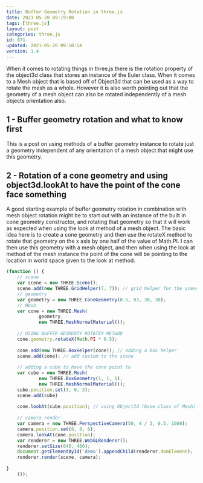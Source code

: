 ```yaml
---
title: Buffer Geometry Rotation in three.js
date: 2021-05-20 09:19:00
tags: [three.js]
layout: post
categories: three.js
id: 871
updated: 2021-05-20 09:50:54
version: 1.4
---
```


When it comes to rotating things in three.js there is the rotation property of the object3d class that stores an instance of the Euler class. When it comes to a Mesh object that is based off of Object3d that can be used as a way to rotate the mesh as a whole. However it is also worth pointing out that the geometry of a mesh object can also be rotated independently of a mesh objects orientation also.

<!-- more -->

## 1 - Buffer geometry rotation and what to know first

This is a post on using methods of a buffer geometry instance to rotate just a geometry independent of any orientation of a mesh object that might use this geometry.

## 2 - Rotation of a cone geometry and using object3d.lookAt to have the point of the cone face something

A good starting example of buffer geometry rotation in combination with mesh object rotation might be to start out with an instance of the built in cone geometry constructor, and rotating that geometry so that it will work as expected when using the look at method of a mesh object. The basic idea here is to create a cone geometry and then use the rotateX method to rotate that geometry on the x axis by one half of the value of Math.PI. I can then use this geometry with a mesh object, and then when using the look at method of the mesh instance the point of the cone will be pointing to the location in world space given to the look at method.

```js
(function () {
    // scene
    var scene = new THREE.Scene();
    scene.add(new THREE.GridHelper(7, 7)); // grid helper for the scene
    // geometry
    var geometry = new THREE.ConeGeometry(0.5, 03, 30, 30);
    // Mesh
    var cone = new THREE.Mesh(
            geometry,
            new THREE.MeshNormalMaterial());
 
    // USING BUFFER GEOMERTY ROTATEX METHOD
    cone.geometry.rotateX(Math.PI * 0.5);
 
    cone.add(new THREE.BoxHelper(cone)); // adding a box helper
    scene.add(cone); // add custom to the scene
 
    // adding a cube to have the cone point to
    var cube = new THREE.Mesh(
            new THREE.BoxGeometry(1, 1, 1),
            new THREE.MeshNormalMaterial());
    cube.position.set(3, 0, 3);
    scene.add(cube)
 
    cone.lookAt(cube.position); // using Object3d (base class of Mesh) lookAt
 
    // camera render
    var camera = new THREE.PerspectiveCamera(50, 4 / 3, 0.5, 1000);
    camera.position.set(6, 8, 6);
    camera.lookAt(cone.position);
    var renderer = new THREE.WebGLRenderer();
    renderer.setSize(640, 480);
    document.getElementById('demo').appendChild(renderer.domElement);
    renderer.render(scene, camera);
 
}
    ());
```